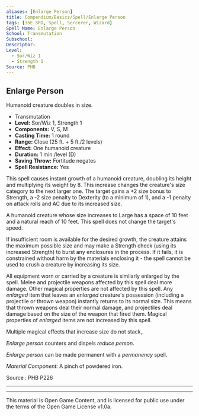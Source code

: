 ```yaml
---
aliases: [Enlarge Person]
title: Compendium/Basics/Spell/Enlarge Person
tags: [35E_SRD, Spell, Sorcerer, Wizard]
Spell Name: Enlarge Person
School: Transmutation
Subschool: 
Descriptor: 
Level:
  - Sor/Wiz 1
  - Strength 1
Source: PHB
---
```



## Enlarge Person

Humanoid creature doubles in size.

*   Transmutation
*   **Level:** Sor/Wiz 1, Strength 1
*   **Components:** V, S, M
*   **Casting Time:** 1 round
*   **Range:** Close (25 ft. + 5 ft./2 levels)
*   **Effect:** One humanoid creature
*   **Duration:** 1 min./level (D)
*   **Saving Throw:** Fortitude negates
*   **Spell Resistance:** Yes

<p>This spell causes instant growth of a humanoid creature, doubling its height and multiplying its weight by 8. This increase changes the creature's size category to the next larger one. The target gains a +2 size bonus to Strength, a -2 size penalty to Dexterity (to a minimum of 1), and a -1 penalty on attack rolls and AC due to its increased size.</p><p>A humanoid creature whose size increases to Large has a space of 10 feet and a natural reach of 10 feet. This spell does not change the target's speed.</p><p>If insufficient room is available for the desired growth, the creature attains the maximum possible size and may make a Strength check (using its increased Strength) to burst any enclosures in the process. If it fails, it is constrained without harm by the materials enclosing it -  the spell cannot be used to crush a creature by increasing its size.</p><p>All equipment worn or carried by a creature is similarly enlarged by the spell. Melee and projectile weapons affected by this spell deal more damage. Other magical properties are not affected by this spell. Any <i>enlarged</i> item that leaves an <i>enlarged</i> creature's possession (including a projectile or thrown weapon) instantly returns to its normal size. This means that thrown weapons deal their normal damage, and projectiles deal damage based on the size of the weapon that fired them. Magical properties of <i>enlarged</i> items are not increased by this spell.</p><p>Multiple magical effects that increase size do not stack,.</p><p><i>Enlarge person</i> counters and dispels <i>reduce person</i>.</p><p><i>Enlarge person</i> can be made permanent with a <i>permanency</i> spell.</p><p><i>Material Component:</i> A pinch of powdered iron.</p>

Source : PHB P226

---

---

This material is Open Game Content, and is licensed for public use under
the terms of the Open Game License v1.0a.
